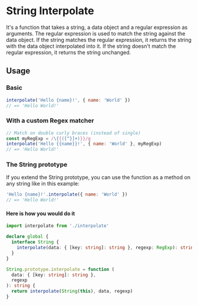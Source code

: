 # String Interpolate

It's a function that takes a string, a data object and a regular expression as arguments. The regular expression is used
to match the string against the data object. If the string matches the regular expression, it returns the string with
the data object interpolated into it. If the string doesn't match the regular expression, it returns the string
unchanged.

## Usage

### Basic

```javascript
interpolate('Hello {name}!', { name: 'World' })
// => 'Hello World!'
```

### With a custom Regex matcher

```javascript
// Match on double curly braces (instead of single)
const myRegExp = /\{{([^}]+)}}/g
interpolate('Hello {{name}}!', { name: 'World' }, myRegExp)
// => 'Hello World!'
```

### The String prototype

If you extend the String prototype, you can use the function as a method on any string like in this example:

```javascript
'Hello {name}!'.interpolate({ name: 'World' })
// => 'Hello World!'
```

#### Here is how you would do it

```typescript
import interpolate from './interpolate'

declare global {
  interface String {
    interpolate(data: { [key: string]: string }, regexp: RegExp): string
  }
}

String.prototype.interpolate = function (
  data: { [key: string]: string },
  regexp
): string {
  return interpolate(String(this), data, regexp)
}
```
